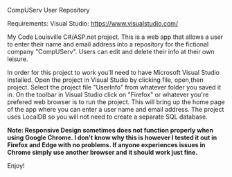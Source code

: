 CompUServ User Repository

Requirements: 
Visual Studio: https://www.visualstudio.com/ 


My Code Louisville C#/ASP.net project. This is a web app that allows a user to enter their name and email address into a repository for the fictional company "CompUServ". Users can edit and delete their info at their own leisure. 

In order for this project to work you'll need to have Microsoft Visual Studio installed. Open the project in Visual Studio by clicking file, open,then project. Select the project file "UserInfo" from whatever folder you saved it in. On the toolbar in Visual Studio click on "Firefox" or whatever you're prefered web browser is to run the project. This will bring up the home page of the app where you can enter a user name and email address. The project uses LocalDB so you will not need to create a separate SQL database. 

**Note: Responsive Design sometimes does not function properly when using Google Chrome. I don't know why this is however I tested it out in Firefox and Edge with no problems. If anyone experiences issues in Chrome simply use another browser and it should work just fine.**

Enjoy!
